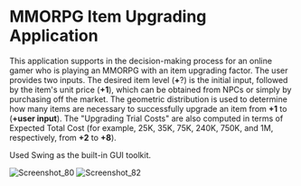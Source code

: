 <!DOCTYPE html>
<html>
<head>
</head>
<body>
  <h1>MMORPG Item Upgrading Application</h1>
  <p>This application supports in the decision-making process for an online gamer who is playing an MMORPG with an item upgrading factor. The user provides two inputs. The desired item level (<span style="font-weight: bold;">+</span>?) is the initial input, followed by the item's unit price (<span style="font-weight: bold;">+1</span>), which can be obtained from NPCs or simply by purchasing off the market. The geometric distribution is used to determine how many items are necessary to successfully upgrade an item from <span style="font-weight: bold;">+1</span> to (<span style="font-weight: bold;">+user input</span>). The "Upgrading Trial Costs" are also computed in terms of Expected Total Cost (for example, 25K, 35K, 75K, 240K, 750K, and 1M, respectively, from <span style="font-weight: bold;">+2</span> to <span style="font-weight: bold;">+8</span>).</p>
  <p>Used Swing as the built-in GUI toolkit.</p>
</body>
</html>


![Screenshot_80](https://user-images.githubusercontent.com/40829087/227714325-6ad39e60-c04c-4500-abb6-76607cd1454b.png)
![Screenshot_82](https://user-images.githubusercontent.com/40829087/227714923-82b581b9-e863-4615-9f9d-11531fb8b403.png)
